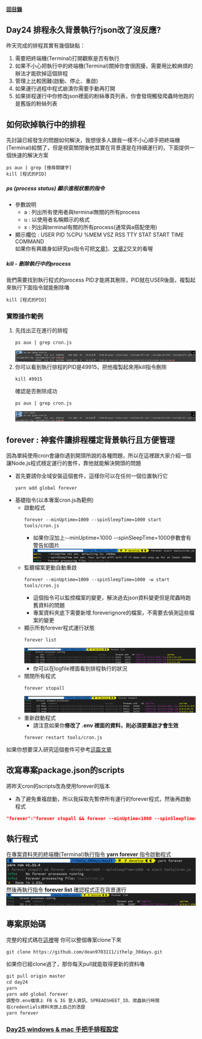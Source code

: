 #### [回目錄](../README.md)
## Day24 排程永久背景執行?json改了沒反應?

昨天完成的排程其實有幾個缺點：
1. 需要把終端機(Terminal)打開觀察是否有執行
2. 如果不小心把執行中的終端機(Terminal)關掉你會很困擾，需要用比較麻煩的辦法才能砍掉這個排程    
3. 管理上比較困難(啟動、停止、重啟)
4. 如果運行過程中程式崩潰你需要手動再打開
5. 如果排程運行中你修改json裡面的粉絲專頁列表，你會發現觸發爬蟲時他跑的是舊版的粉絲列表

如何砍掉執行中的排程
------------------------
先討論已經發生的問題如何解決，我想很多人跟我一樣不小心順手把終端機(Terminal)給關了，但是視窗關閉後他其實在背景還是在持續運行的，下面提供一個快速的解決方案  
```
ps aux | grep [搜尋關鍵字]
kill [程式的PID]
```
##### ps (process status) 顯示進程狀態的指令
* 參數說明
    * a : 列出所有使用者與terminal無關的所有process
    * u : 以使用者名稱顯示的格式
    * x : 列出與terminal有關的所有process(通常與a搭配使用)
* 顯示欄位 : USER PID %CPU %MEM VSZ RSS TTY STAT START TIME COMMAND  
如果你有興趣身如研究ps指令可把[文章1](https://medium.com/mess-up/%E5%A6%82%E6%9E%9Cctrl-c%E6%B2%92%E6%B3%95%E7%B5%82%E6%AD%A2%E6%80%8E%E9%BA%BC%E8%BE%A6-5e720fd66e32)、[文章2](http://puremonkey2010.blogspot.com/2011/02/linux-linux-ps-l-ps-aux-ps-axjf.html)交叉的看喔

##### kill - 刪除執行中的process
我們需要找到執行程式的process PID才能將其刪除，PID就在USER後面，複製起來執行下面指令就能刪除嚕
```
kill [程式的PID]
```
### 實際操作範例
1. 先找出正在進行的排程
    ```
    ps aux | grep cron.js
    ```    
    ![image](./article_img/ps_aux.png)
2. 你可以看到執行排程的PID是49915，把他複製起來用kill指令刪除
    ```
    kill 49915
    ```
    確認是否刪除成功
    ```
    ps aux | grep cron.js
    ```
    ![image](./article_img/kill.png)

forever : 神套件讓排程穩定背景執行且方便管理
----
因為單純使用cron會讓你遇到開頭所說的各種問題，所以在這裡跟大家介紹一個讓Node.js程式穩定運行的套件，靠他就能解決開頭的問題
* 首先要請你全域安裝這個套件，這樣你可以在任何一個位置執行它  
    ```
    yarn add global forever
    ```
* 基礎指令(以本專案cron.js為範例)
    * 啟動程式
        ```
        forever --minUptime=1000 --spinSleepTime=1000 start tools/cron.js
        ```
        * 如果你沒加上--minUptime=1000 --spinSleepTime=1000參數會有警告如圖片
            ![image](./article_img/foreverstart.png)
    * 監聽檔案更動自動重啟
        ```
        forever --minUptime=1000 --spinSleepTime=1000 -w start tools/cron.js
        ```
        * 這個指令可以監控檔案的變更，解決過去json資料變更但是爬蟲時跑舊資料的問題
        * 專案資料夾底下需要新增.foreverignore的檔案，不需要去偵測這些檔案的變更   
    * 顯示所有forever程式運行狀態
        ```
        forever list
        ```
        ![image](./article_img/foreverlist.png)
        * 你可以在logfile裡面看到排程執行的狀況
    * 關閉所有程式
        ```
        forever stopall
        ```
        ![image](./article_img/foreverstopall.png)  
    * 重新啟動程式
        * 請注意如果你**修改了 .env 裡面的資料，則必須要重啟才會生效**
        ```
        forever restart tools/cron.js
        ```
如果你想要深入研究這個套件可參考[這篇文章](https://andy6804tw.github.io/2018/01/17/api-forever/)

改寫專案package.json的scripts
----------------------------------------------------------------
將昨天cron的scripts改為使用forever的版本
* 為了避免重複啟動，所以我採取先暫停所有運行的forever程式，然後再啟動程式
```json
"forever":"forever stopall && forever --minUptime=1000 --spinSleepTime=1000 -w start tools/cron.js"
```

執行程式
----
在專案資料夾的終端機(Terminal)執行指令 **yarn forever** 指令啟動程式  
![image](./article_img/terminal.png)  
然後再執行指令 **forever list** 確認程式正在背景運行  
![image](./article_img/terminal2.png)  


專案原始碼
----
完整的程式碼在[這裡](https://github.com/dean9703111/ithelp_30days/day24)喔
你可以整個專案clone下來  
```
git clone https://github.com/dean9703111/ithelp_30days.git
```
如果你已經clone過了，那你每天pull就能取得更新的資料嚕  
```
git pull origin master
cd day24
yarn
yarn add global forever
調整你.env檔填上 FB & IG 登入資訊、SPREADSHEET_ID、爬蟲執行時間
在credentials資料夾放上自己的憑證
yarn forever
```
### [Day25 windows & mac 手把手排程設定](/day25/README.md)